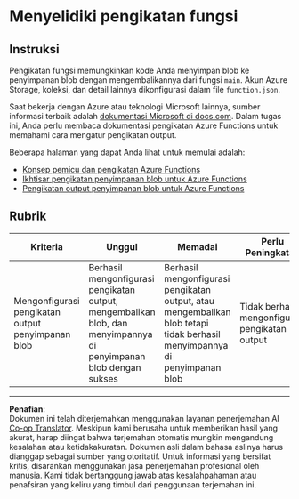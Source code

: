 <!--
CO_OP_TRANSLATOR_METADATA:
{
  "original_hash": "b2e0a965723082b068f735aec0faf3f6",
  "translation_date": "2025-08-27T23:57:10+00:00",
  "source_file": "3-transport/lessons/2-store-location-data/assignment.md",
  "language_code": "id"
}
-->
# Menyelidiki pengikatan fungsi

## Instruksi

Pengikatan fungsi memungkinkan kode Anda menyimpan blob ke penyimpanan blob dengan mengembalikannya dari fungsi `main`. Akun Azure Storage, koleksi, dan detail lainnya dikonfigurasi dalam file `function.json`.

Saat bekerja dengan Azure atau teknologi Microsoft lainnya, sumber informasi terbaik adalah [dokumentasi Microsoft di docs.com](https://docs.microsoft.com/?WT.mc_id=academic-17441-jabenn). Dalam tugas ini, Anda perlu membaca dokumentasi pengikatan Azure Functions untuk memahami cara mengatur pengikatan output.

Beberapa halaman yang dapat Anda lihat untuk memulai adalah:

* [Konsep pemicu dan pengikatan Azure Functions](https://docs.microsoft.com/azure/azure-functions/functions-triggers-bindings?WT.mc_id=academic-17441-jabenn&tabs=python)
* [Ikhtisar pengikatan penyimpanan blob untuk Azure Functions](https://docs.microsoft.com/azure/azure-functions/functions-bindings-storage-blob?WT.mc_id=academic-17441-jabenn)
* [Pengikatan output penyimpanan blob untuk Azure Functions](https://docs.microsoft.com/azure/azure-functions/functions-bindings-storage-blob-output?WT.mc_id=academic-17441-jabenn&tabs=python)

## Rubrik

| Kriteria | Unggul | Memadai | Perlu Peningkatan |
| -------- | ------- | -------- | ----------------- |
| Mengonfigurasi pengikatan output penyimpanan blob | Berhasil mengonfigurasi pengikatan output, mengembalikan blob, dan menyimpannya di penyimpanan blob dengan sukses | Berhasil mengonfigurasi pengikatan output, atau mengembalikan blob tetapi tidak berhasil menyimpannya di penyimpanan blob | Tidak berhasil mengonfigurasi pengikatan output |

---

**Penafian**:  
Dokumen ini telah diterjemahkan menggunakan layanan penerjemahan AI [Co-op Translator](https://github.com/Azure/co-op-translator). Meskipun kami berusaha untuk memberikan hasil yang akurat, harap diingat bahwa terjemahan otomatis mungkin mengandung kesalahan atau ketidakakuratan. Dokumen asli dalam bahasa aslinya harus dianggap sebagai sumber yang otoritatif. Untuk informasi yang bersifat kritis, disarankan menggunakan jasa penerjemahan profesional oleh manusia. Kami tidak bertanggung jawab atas kesalahpahaman atau penafsiran yang keliru yang timbul dari penggunaan terjemahan ini.